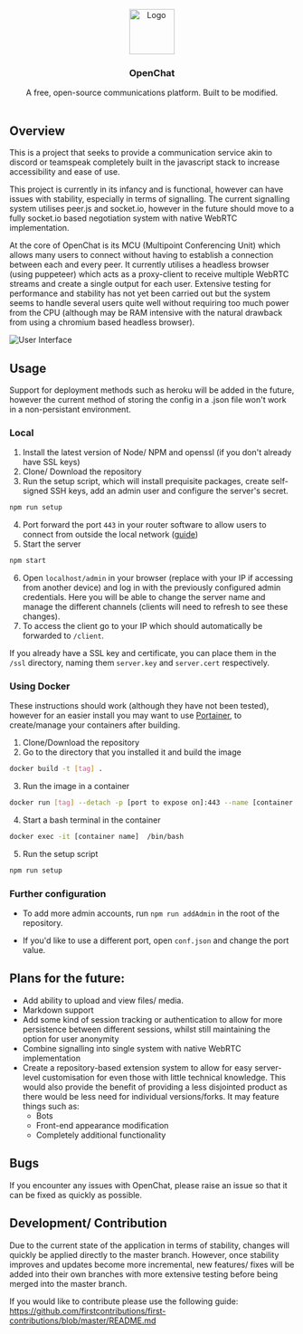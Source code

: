 <p align="center">
  <a href="https://github.com/othneildrew/Best-README-Template">
    <img src="https://raw.githubusercontent.com/reesvarney/OpenChat/assets/logo.png" alt="Logo" width="auto" height="80">
  </a>

  <h3 align="center">OpenChat</h3>

  <p align="center">
    A free, open-source communications platform. Built to be modified.
    <br />
    <br />
  </p>
</p>

## Overview
This is a project that seeks to provide a communication service akin to discord or teamspeak completely built in the javascript stack to increase accessibility and ease of use.

This project is currently in its infancy and is functional, however can have issues with stability, especially in terms of signalling. The current signalling system utilises peer.js and socket.io, however in the future should move to a fully socket.io based negotiation system with native WebRTC implementation.

At the core of OpenChat is its MCU (Multipoint Conferencing Unit) which allows many users to connect without having to establish a connection between each and every peer. It currently utilises a headless browser (using puppeteer) which acts as a proxy-client to receive multiple WebRTC streams and create a single output for each user. Extensive testing for performance and stability has not yet been carried out but the system seems to handle several users quite well without requiring too much power from the CPU (although may be RAM intensive with the natural drawback from using a chromium based headless browser).

![User Interface](https://raw.githubusercontent.com/reesvarney/OpenChat/assets/2020-06-28-01-44-localhost.png)

## Usage
Support for deployment methods such as heroku will be added in the future, however the current method of storing the config in a .json file won't work in a non-persistant environment.

### Local
1. Install the latest version of Node/ NPM and openssl (if you don't already have SSL keys)
2. Clone/ Download the repository
3. Run the setup script, which will install prequisite packages, create self-signed SSH keys, add an admin user and configure the server's secret.
```sh
npm run setup
``` 
4. Port forward the port `443` in your router software to allow users to connect from outside the local network ([guide](https://www.noip.com/support/knowledgebase/general-port-forwarding-guide/))
5. Start the server
```sh
npm start
```
6. Open `localhost/admin` in your browser (replace with your IP if accessing from another device) and log in with the previously configured admin credentials. Here you will be able to change the server name and manage the different channels (clients will need to refresh to see these changes).
7. To access the client go to your IP which should automatically be forwarded to `/client`.

If you already have a SSL key and certificate, you can place them in the `/ssl` directory, naming them `server.key` and `server.cert` respectively.

### Using Docker
These instructions should work (although they have not been tested), however for an easier install you may want to use [Portainer](https://www.portainer.io/), to create/manage your containers after building.

1. Clone/Download the repository
2. Go to the directory that you installed it and build the image
```sh
docker build -t [tag] .
```
3. Run the image in a container
```sh
docker run [tag] --detach -p [port to expose on]:443 --name [container name] [tag]
```
4. Start a bash terminal in the container
```sh
docker exec -it [container name]  /bin/bash
```
5. Run the setup script
```sh
npm run setup
```

### Further configuration
 - To add more admin accounts, run `npm run addAdmin` in the root of the repository.

 - If you'd like to use a different port, open `conf.json` and change the port value.

## Plans for the future:
 - Add ability to upload and view files/ media.
 - Markdown support
 - Add some kind of session tracking or authentication to allow for more persistence between different sessions, whilst still maintaining the option for user anonymity
 - Combine signalling into single system with native WebRTC implementation
 - Create a repository-based extension system to allow for easy server-level customisation for even those with little technical knowledge. This would also provide the benefit of providing a less disjointed product as there would be less need for individual versions/forks. It may feature things such as:
   - Bots
   - Front-end appearance modification
   - Completely additional functionality

## Bugs
If you encounter any issues with OpenChat, please raise an issue so that it can be fixed as quickly as possible.

## Development/ Contribution
Due to the current state of the application in terms of stability, changes will quickly be applied directly to the master branch. However, once stability improves and updates become more incremental, new features/ fixes will be added into their own branches with more extensive testing before being merged into the master branch.

If you would like to contribute please use the following guide: https://github.com/firstcontributions/first-contributions/blob/master/README.md

